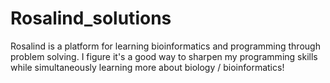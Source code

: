 # Rosalind_solutions
Rosalind is a platform for learning bioinformatics and programming through problem solving. I figure it's a good way to sharpen my programming skills while simultaneously learning more about biology / bioinformatics!
